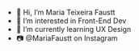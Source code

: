 - 👋 Hi, I’m Maria Teixeira Faustt      
- 👀 I’m interested in Front-End Dev     
- 🌱 I’m currently learning UX Design  
- 📷 @MariaFaustt on Instagram    
      
<!---
MariaLTN/MariaLTN is a ✨ special ✨ repository because its `README.md` (this file) appears on your GitHub profile.
You can click the Preview link to take a look at your changes.
--->
